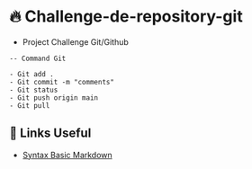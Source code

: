 # :fire: Challenge-de-repository-git
- Project Challenge Git/Github

```
-- Command Git

- Git add .
- Git commit -m "comments"
- Git status
- Git push origin main
- Git pull

```

## :link: Links Useful
- [Syntax Basic Markdown](https://github.com/samuelikz)
